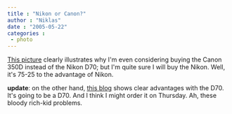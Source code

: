 ```yaml
---
title : "Nikon or Canon?"
author : "Niklas"
date : "2005-05-22"
categories : 
 - photo
---
```


[This picture](http://wvs.topleftpixel.com/archives/photos_people/050522_1163.shtml) clearly illustrates why I'm even considering buying the Canon 350D instead of the Nikon D70; but I'm quite sure I will buy the Nikon. Well, it's 75-25 to the advantage of Nikon.

**update**: on the other hand, [this blog](http://www.ferociouscheese.com) shows clear advantages with the D70. It's going to be a D70. And I think I might order it on Thursday. Ah, these bloody rich-kid problems.
